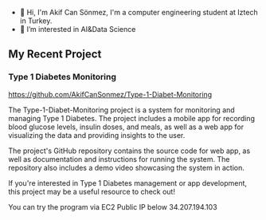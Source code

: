 - 👋 Hi, I'm Akif Can Sönmez, I'm a computer engineering student at Iztech in Turkey.
- 👀 I’m interested in AI&Data Science

## My Recent Project
### Type 1 Diabetes Monitoring 
https://github.com/AkifCanSonmez/Type-1-Diabet-Monitoring

The Type-1-Diabet-Monitoring project is a system for monitoring and managing Type 1 Diabetes. The project includes a mobile app for recording blood glucose levels, insulin doses, and meals, as well as a web app for visualizing the data and providing insights to the user.

The project's GitHub repository contains the source code for web app, as well as documentation and instructions for running the system. The repository also includes a demo video showcasing the system in action.

If you're interested in Type 1 Diabetes management or app development, this project may be a useful resource to check out!

You can try the program via EC2 Public IP below
34.207.194.103
